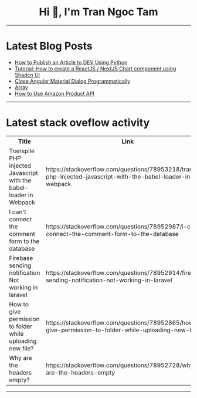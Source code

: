 <h1 align="center">Hi 👋, I'm Tran Ngoc Tam</h1>

---

# Latest Blog Posts 
<!-- BLOG-POST-LIST:START -->
- [How to Publish an Article to DEV Using Python](https://dev.to/luca1iu/how-to-publish-an-article-to-dev-using-python-1clj)
- [Tutorial: How to create a ReactJS / NextJS Chart component using Shadcn UI](https://dev.to/fredy/tutorial-how-to-create-a-reactjs-nextjs-chart-component-using-shadcn-ui-3o4b)
- [Close Angular Material Dialog Programmatically](https://dev.to/ngmaterialdev/close-angular-material-dialog-programmatically-3lnd)
- [Array](https://dev.to/mahf001/array-2jmn)
- [How to Use Amazon Product API](https://dev.to/cyanspray/how-to-use-amazon-product-api-igk)
<!-- BLOG-POST-LIST:END -->

---

# Latest stack oveflow activity
<table>
  <tr><th>Title</th><th>Link</th></tr>
  <!-- STACKOVERFLOW:START --><tr><td>Transpile PHP injected Javascript with the babel-loader in Webpack</td><td>https://stackoverflow.com/questions/78953218/transpile-php-injected-javascript-with-the-babel-loader-in-webpack</td></tr><tr><td>I can&#39;t connect the comment form to the database</td><td>https://stackoverflow.com/questions/78952987/i-cant-connect-the-comment-form-to-the-database</td></tr><tr><td>Firebase sending notification Not working in laravel</td><td>https://stackoverflow.com/questions/78952914/firebase-sending-notification-not-working-in-laravel</td></tr><tr><td>How to give permission to folder while uploading new file?</td><td>https://stackoverflow.com/questions/78952865/how-to-give-permission-to-folder-while-uploading-new-file</td></tr><tr><td>Why are the headers empty?</td><td>https://stackoverflow.com/questions/78952728/why-are-the-headers-empty</td></tr><!-- STACKOVERFLOW:END -->
</table>

---


